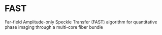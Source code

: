 # FAST
Far-field Amplitude-only Speckle Transfer (FAST) algorithm for quantitative phase imaging through a multi-core fiber bundle
